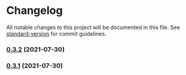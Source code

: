 # Changelog

All notable changes to this project will be documented in this file. See [standard-version](https://github.com/conventional-changelog/standard-version) for commit guidelines.

### [0.3.2](https://github.com/mugtungshing/core/compare/v0.3.1...v0.3.2) (2021-07-30)

### [0.3.1](https://github.com/mugtungshing/core/compare/v0.3.0...v0.3.1) (2021-07-30)

